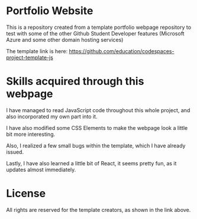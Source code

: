 # Portfolio Website

This is a repository created from a template portfolio webpage repository to test with some of the other Github Student Developer features (Microsoft Azure and some other domain hosting services)

The template link is here: https://github.com/education/codespaces-project-template-js

# Skills acquired through this webpage

I have managed to read JavaScript code throughout this whole project, and also incorporated my own part into it. 

I have also modified some CSS Elements to make the webpage look a little bit more interesting. 

Also, I realized a few small bugs within the template, which I have already issued. 

Lastly, I have also learned a little bit of React, it seems pretty fun, as it updates almost immediately. 

# License

All rights are reserved for the template creators, as shown in the link above. 